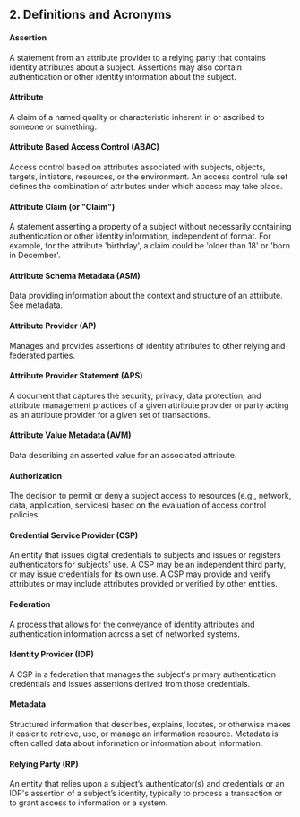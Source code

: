<a name="sec2"></a>

## 2. Definitions and Acronyms

#### Assertion

A statement from an attribute provider to a relying party that contains identity attributes about a subject. Assertions may also contain authentication or other identity information about the subject.

#### Attribute  

A claim of a named quality or characteristic inherent in or ascribed to someone or something.

#### Attribute Based Access Control (ABAC)

Access control based on attributes associated with subjects, objects, targets, initiators, resources, or the environment. An access control rule set defines the combination of attributes under which access may take place.

#### Attribute Claim (or "Claim")

A statement asserting a property of a subject without necessarily containing authentication or other identity information, independent of format. For example, for the attribute 'birthday', a claim could be 'older than 18' or 'born in December'.

#### Attribute Schema Metadata (ASM)

Data providing information about the context and structure of an attribute. See metadata.

#### Attribute Provider (AP)

Manages and provides assertions of identity attributes to other relying and federated parties.

#### Attribute Provider Statement (APS)

A document that captures the security, privacy, data protection, and attribute management practices of a given attribute provider or party acting as an attribute provider for a given set of transactions.

#### Attribute Value Metadata (AVM)

Data describing an asserted value for an associated attribute.

#### Authorization

The decision to permit or deny a subject access to resources (e.g., network, data, application, services) based on the evaluation of access control policies.

#### Credential Service Provider (CSP)

An  entity that issues digital credentials to subjects and issues or registers authenticators for subjects' use.  A CSP may be an independent third party, or may issue credentials for its own use. A CSP may provide and verify attributes or may include attributes provided or verified by other entities.

#### Federation

A process that allows for the conveyance of identity attributes and authentication information across a set of networked systems.

#### Identity Provider (IDP)

A CSP in a federation that manages the subject's primary authentication credentials and issues assertions derived from those credentials.

#### Metadata

Structured information that describes, explains, locates, or otherwise makes it easier to retrieve, use, or manage an information resource. Metadata is often called data about information or information about information.

#### Relying Party (RP)

An entity that relies upon a subject’s authenticator(s) and credentials or an IDP's assertion of a subject’s identity, typically to process a transaction or to grant access to information or a system.
